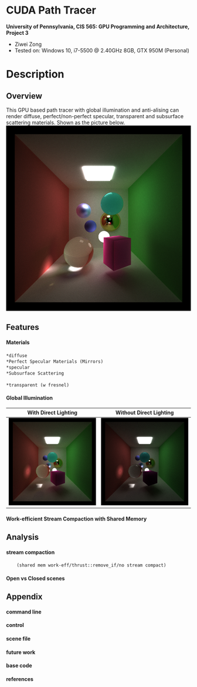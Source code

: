 CUDA Path Tracer
================

**University of Pennsylvania, CIS 565: GPU Programming and Architecture, Project 3**

* Ziwei Zong
* Tested on: Windows 10, i7-5500 @ 2.40GHz 8GB, GTX 950M (Personal)

Description
========================

## Overview
This GPU based path tracer with global illumination and anti-alising can render diffuse, perfect/non-perfect specular, transparent and subsurface scattering materials. Shown as the picture below.
![](img/Overview.png)
## Features

#### Materials
	*diffuse
	*Perfect Specular Materials (Mirrors)
	*specular
	*Subsurface Scattering

	*transparent (w fresnel)

#### Global Illumination

With Direct Lighting	|  Without Direct Lighting
:----------------------:|:-------------------------:
![](img/GI_on.png)		|		![](img/GI_off.png)

#### Work-efficient Stream Compaction with Shared Memory


## Analysis
   #### stream compaction
        (shared mem work-eff/thrust::remove_if/no stream compact)
   #### Open vs Closed scenes

## Appendix
   #### command line
   #### control
   #### scene file
   #### future work
   #### base code
   #### references
